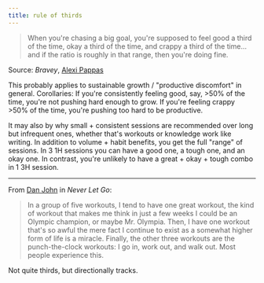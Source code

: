 ```yaml
---
title: rule of thirds
---
```


> When you're chasing a big goal, you're supposed to feel good a third of the time, okay a third of the time, and crappy
> a third of the time... and if the ratio is roughly in that range, then you're doing fine.

Source: *Bravey*, [Alexi Pappas](https://www.alexipappas.com/)

This probably applies to sustainable growth / "productive discomfort" in general.  Corollaries: If you're consistently
feeling good, say, >50% of the time, you're not pushing hard enough to grow.  If you're feeling crappy >50% of the time,
you're pushing too hard to be productive.

It may also by why small + consistent sessions are recommended over long but infrequent ones, whether that's workouts or
knowledge work like writing.  In addition to volume + habit benefits, you get the full "range" of sessions.  In 3 1H
sessions you can have a good one, a tough one, and an okay one.  In contrast, you're unlikely to have a great + okay +
tough combo in 1 3H session.

---

From [Dan John](https://danjohnuniversity.com/) in *Never Let Go*:

> In a group of five workouts, I tend to have one great workout, the kind of workout that makes me think in just a few
> weeks I could be an Olympic champion, or maybe Mr. Olympia.  Then, I have one workout that's so awful the mere fact I
> continue to exist as a somewhat higher form of life is a miracle.  Finally, the other three workouts are the
> punch-the-clock workouts: I go in, work out, and walk out.  Most people experience this.

Not quite thirds, but directionally tracks.
